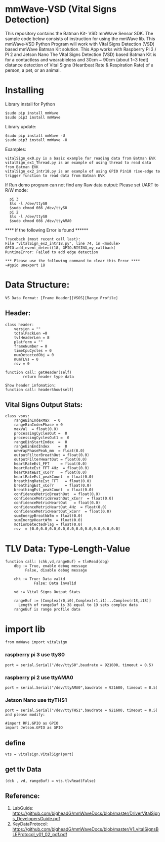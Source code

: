 # mmWave-VSD (Vital Signs Detection)
This repository contains the Batman Kit- VSD mmWave Sensor SDK. 
The sample code below consists of instruction for using the mmWave lib.
This mmWave-VSD Python Program will work with Vital Signs Detection (VSD) based mmWave Batman Kit solution.
This App works with Raspberry Pi 3 / Pi 2 and Jetson Nano
The Vital Signs Detection (VSD) based Batman Kit is for a contactless and wearableless and 30cm ~ 90cm (about 1~3 feet) distance detection of Vital Signs (Heartbeat Rate & Respiration Rate) of a person, a pet, or an animal. 


# Installing

Library install for Python

    $sudo pip install mmWave
    $sudo pip3 install mmWave

Library update:

    $sudo pip install mmWave -U
    $sudo pip3 install mmWave -U

Examples:

    vitalSign_ex0.py is a basic example for reading data from Batman EVK
    vitalSign_ex1_Thread.py is an example of using thread to read data from Batman EVK
    vitalSign_ex2_intr18.py is an example of using GPIO Pin18 rise-edge to trigger function to read data from Batman EVK

If Run demo program can not find any Raw data output:
      Please set UART to R/W mode: 
      
      pi 3
      $ls -l /dev/ttyS0
      $sudo chmod 666 /dev/ttyS0
      pi 2 
      $ls -l /dev/ttyS0
      $sudo chmod 666 /dev/ttyAMA0
      
**** If the following Error is found ******

    Traceback (most recent call last):
    File "vitalSign_ex2_intr18.py", line 74, in <module>
    GPIO.add_event_detect(18, GPIO.RISING,my_callback)
    RuntimeError: Failed to add edge detection

    *** Please use the following command to clear this Error ****
    ~#gpio unexport 18 


# Data Structure:

    VS Data Format: [Frame Header][VSOS][Range Profile]

## Header:
    class header:
	    version = ""
	    totalPackLen =0
	    tvlHeaderLen = 8
	    platform = ""
	    frameNumber = 0
	    timeCpuCycles = 0
	    numDetectedObj = 0
	    numTLVs = 0
	    rsv = 0
	
    function call: getHeader(self)
		    return header type data
		
    Show header infomation:
    function call: headerShow(self)
		

## Vital Signs Output Stats:

    class vsos:
	    rangeBinIndexMax  = 0 
	    rangeBinIndexPhase = 0 
	    maxVal  = float(0.0)
	    processingCyclesOut =  0 
	    processingCyclesOut1 =  0 
	    rangeBinStartIndex  =  0 
	    rangeBinEndIndex    =  0  
	    unwrapPhasePeak_mm  = float(0.0)
	    outputFilterBreathOut = float(0.0)
	    outputFilterHeartOut = float(0.0)
	    heartRateEst_FFT     = float(0.0)
	    heartRateEst_FFT_4Hz  = float(0.0)
	    heartRateEst_xCorr   = float(0.0)
	    heartRateEst_peakCount  = float(0.0)
	    breathingRateEst_FFT   = float(0.0)
	    breathingEst_xCorr     = float(0.0)
	    breathingEst_peakCount  = float(0.0)
	    confidenceMetricBreathOut  = float(0.0)
	    confidenceMetricBreathOut_xCorr  = float(0.0)
	    confidenceMetricHeartOut   = float(0.0)
	    confidenceMetricHeartOut_4Hz  = float(0.0)
	    confidenceMetricHeartOut_xCorr  = float(0.0)
	    sumEnergyBreathWfm = float(0.0)
	    sumEnergyHeartWfm  = float(0.0)
	    motionDetectedFlag = float(0.0)
	    rsv  = [0.0,0.0,0.0,0.0,0.0,0.0,0.0,0.0,0.0,0.0]


# TLV Data: Type-Length-Value
    function call: (chk,vd,rangeBuf) = tlvRead(dbg)
	    dbg := True, enable debug message
	         False, disable debug message
	       
	    chk := True: Data valid
		         False: Data invalid
		   
	    vd := Vital Signs Output Stats
	 
	    rangeBuf := [Complex(r0,i0),Complex(r1,i1)...Complex(r18,i18)]
	      Length of rangeBuf is 38 equal to 19 sets complex data
        rangeBuf is range profile data



# import lib

    from mmWave import vitalsign

  ### raspberry pi 3 use ttyS0
    port = serial.Serial("/dev/ttyS0",baudrate = 921600, timeout = 0.5)

  ### raspberry pi 2 use ttyAMA0
    port = serial.Serial("/dev/ttyAMA0",baudrate = 921600, timeout = 0.5)
    
  ### Jetson Nano use ttyTHS1
	port = serial.Serial("/dev/ttyTHS1",baudrate = 921600, timeout = 0.5)
	and please modify: 
	
	#import RPi.GPIO as GPIO
	import Jetson.GPIO as GPIO

## define 
    vts = vitalsign.VitalSign(port)

## get tlv Data
    (dck , vd, rangeBuf) = vts.tlvRead(False)

## Reference:

1. LabGuide: https://github.com/bigheadG/mmWaveDocs/blob/master/DriverVitalSigns_DevelopersGuide.pdf
2. KeyDataProtocol: https://github.com/bigheadG/mmWaveDocs/blob/master/V1_vitalSignsBLEProtocol_v01_02_pdf.pdf

